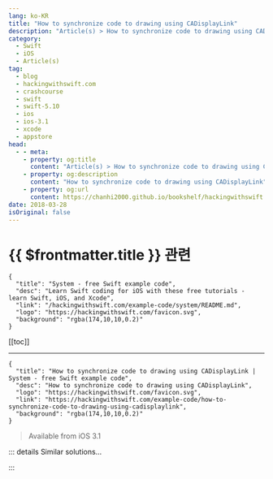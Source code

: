 ```yaml
---
lang: ko-KR
title: "How to synchronize code to drawing using CADisplayLink"
description: "Article(s) > How to synchronize code to drawing using CADisplayLink"
category:
  - Swift
  - iOS
  - Article(s)
tag: 
  - blog
  - hackingwithswift.com
  - crashcourse
  - swift
  - swift-5.10
  - ios
  - ios-3.1
  - xcode
  - appstore
head:
  - - meta:
    - property: og:title
      content: "Article(s) > How to synchronize code to drawing using CADisplayLink"
    - property: og:description
      content: "How to synchronize code to drawing using CADisplayLink"
    - property: og:url
      content: https://chanhi2000.github.io/bookshelf/hackingwithswift.com/example-code/how-to-synchronize-code-to-drawing-using-cadisplaylink.html
date: 2018-03-28
isOriginal: false
---
```


# {{ $frontmatter.title }} 관련

```component VPCard
{
  "title": "System - free Swift example code",
  "desc": "Learn Swift coding for iOS with these free tutorials - learn Swift, iOS, and Xcode",
  "link": "/hackingwithswift.com/example-code/system/README.md",
  "logo": "https://hackingwithswift.com/favicon.svg",
  "background": "rgba(174,10,10,0.2)"
}
```

[[toc]]

---

```component VPCard
{
  "title": "How to synchronize code to drawing using CADisplayLink | System - free Swift example code",
  "desc": "How to synchronize code to drawing using CADisplayLink",
  "logo": "https://hackingwithswift.com/favicon.svg",
  "link": "https://hackingwithswift.com/example-code/how-to-synchronize-code-to-drawing-using-cadisplaylink",
  "background": "rgba(174,10,10,0.2)"
}
```

> Available from iOS 3.1

<!-- TODO: 작성 -->

<!-- 
Lots of beginners think `Timer` is a great way to handle running apps or games so that update code is executed every time the screen is redrawn. Their logic is simple: update the app every 60th of a second and you're perfectly placed for smooth redraws.

The problem is, they are forgetting that `Timer` doesn't offer precise firing and can drift earlier or later than requested updates, and also has no idea about screen redraws and so could happily fire 10ms after a screen redraw just happened - and when you're working to 16.666ms frames, 10ms is a long time!

A smarter and faster solution is the `CADisplayLink` class, which automatically calls a method you define as soon as a screen redraw happens, so you always have maximum time to execute your update code. It's extremely simple to use - here's an example to get you started:

```swift
let displayLink = CADisplayLink(target: self, selector: #selector(update))
displayLink.add(to: .current, forMode: .common)
```

That will call a method called `update()` every 60th of a second by default. You can see it in action with this method stub:

```swift
@objc func update() {
    print("Updating!")
}
```

-->

::: details Similar solutions…

<!--
/quick-start/swiftui/how-to-synchronize-animations-from-one-view-to-another-with-matchedgeometryeffect">How to synchronize animations from one view to another with matchedGeometryEffect() 
/quick-start/concurrency/how-to-use-mainactor-to-run-code-on-the-main-queue">How to use @MainActor to run code on the main queue 
/quick-start/swiftui/how-to-use-instruments-to-profile-your-swiftui-code-and-identify-slow-layouts">How to use Instruments to profile your SwiftUI code and identify slow layouts 
/example-code/uikit/how-to-create-live-playgrounds-in-xcode">How to create live playgrounds in Xcode 
/example-code/uikit/how-to-make-your-user-interface-in-code">How to make your user interface in code</a>
-->

:::

